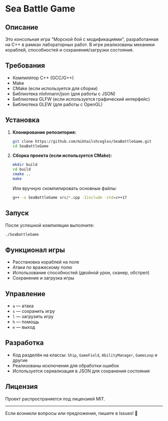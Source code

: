 # Sea Battle Game

## Описание
Это консольная игра "Морской бой с модификациями", разработанная на C++ в рамках лабораторных работ. В игре реализованы механики кораблей, способностей и сохранения/загрузки состояния.

## Требования
- Компилятор C++ (GCC/G++)
- Make
- CMake (если используется для сборки)
- Библиотека nlohmann/json (для работы с JSON)
- Библиотека GLFW (если используется графический интерфейс)
- Библиотека GLEW (для работы с OpenGL)

## Установка
1. **Клонирование репозитория:**
   ```sh
   git clone https://github.com/mikhailshceglov/SeaBattleGame.git
   cd SeaBattleGame
   ```

2. **Сборка проекта (если используется CMake):**
   ```sh
   mkdir build
   cd build
   cmake ..
   make
   ```
   Или вручную скомпилировать основные файлы:
   ```sh
   g++ -o SeaBattleGame src/*.cpp -Iinclude -std=c++17
   ```

## Запуск
После успешной компиляции выполните:
```sh
./SeaBattleGame
```

## Функционал игры
- Расстановка кораблей на поле
- Атаки по вражескому полю
- Использование способностей (двойной урон, сканер, обстрел)
- Сохранение и загрузка игры

## Управление
- `a` — атака
- `s` — сохранить игру
- `l` — загрузить игру
- `h` — помощь
- `e` — выход

## Разработка
- Код разделён на классы: `Ship`, `GameField`, `AbilityManager`, `GameLoop` и другие
- Реализованы исключения для обработки ошибок
- Используется сериализация в JSON для сохранения состояния

## Лицензия
Проект распространяется под лицензией MIT.

---

Если возникли вопросы или предложения, пишите в Issues! 🚀

